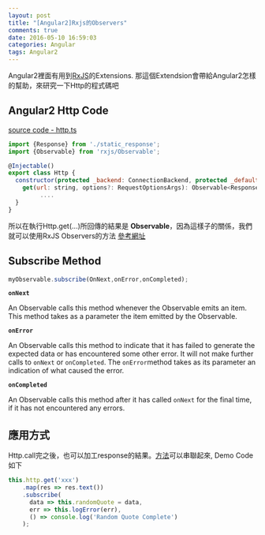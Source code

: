 ```yaml
---
layout: post
title: "[Angular2]Rxjs的Observers"
comments: true
date: 2016-05-10 16:59:03
categories: Angular
tags: Angular2
---
```


Angular2裡面有用到[RxJS](https://github.com/Reactive-Extensions/RxJS)的Extensions. 那這個Extendsion會帶給Angular2怎樣的幫助，來研究一下Http的程式碼吧

<!-- more -->

## Angular2 Http Code

[source code - http.ts](https://github.com/angular/angular/blob/master/modules/%40angular/http/src/http.ts)

```javascript
import {Response} from './static_response';
import {Observable} from 'rxjs/Observable';

@Injectable()
export class Http {
  constructor(protected _backend: ConnectionBackend, protected _defaultOptions: RequestOptions) {}
	get(url: string, options?: RequestOptionsArgs): Observable<Response> {
         ....
  }
}

```

所以在執行Http.get(...)所回傳的結果是 **Observable<Response>**，因為這樣子的關係，我們就可以使用RxJS Observers的方法 [參考網址](http://reactivex.io/documentation/observable.html)

## Subscribe Method

```javascript
myObservable.subscribe(OnNext,onError,onCompleted);
```

**`onNext`**

An Observable calls this method whenever the Observable emits an item. This method takes as a parameter the item emitted by the Observable.

**`onError`**

An Observable calls this method to indicate that it has failed to generate the expected data or has encountered some other error. It will not make further calls to `onNext` or `onCompleted`. The `onError`method takes as its parameter an indication of what caused the error.

**`onCompleted`**

An Observable calls this method after it has called `onNext` for the final time, if it has not encountered any errors.

## 應用方式

Http.call完之後，也可以加工response的結果。[方法](http://reactivex.io/documentation/operators.html)可以串聯起來, Demo Code如下

```javascript
this.http.get('xxx')
    .map(res => res.text())
    .subscribe(
      data => this.randomQuote = data,
      err => this.logError(err),
      () => console.log('Random Quote Complete')
    );
```



